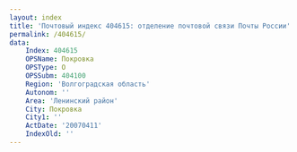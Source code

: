 ```yaml
---
layout: index
title: 'Почтовый индекс 404615: отделение почтовой связи Почты России'
permalink: /404615/
data:
    Index: 404615
    OPSName: Покровка
    OPSType: О
    OPSSubm: 404100
    Region: 'Волгоградская область'
    Autonom: ''
    Area: 'Ленинский район'
    City: Покровка
    City1: ''
    ActDate: '20070411'
    IndexOld: ''
---
```

